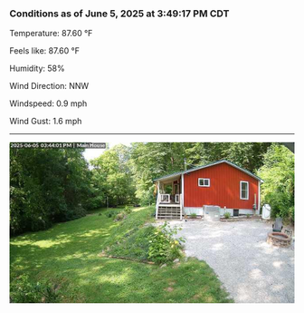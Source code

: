 ### Conditions as of June 5, 2025 at 3:49:17 PM CDT 

Temperature: 87.60 &deg;F

Feels like: 87.60 &deg;F

Humidity: 58%

Wind Direction: NNW

Windspeed: 0.9 mph

Wind Gust: 1.6 mph

---

<img src="./images/latest.jpeg"/>

